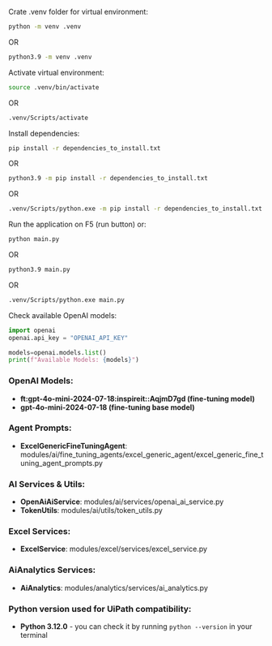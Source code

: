 Crate .venv folder for virtual environment:

```bash
python -m venv .venv
```
OR
```bash
python3.9 -m venv .venv
```

Activate virtual environment:

```bash
source .venv/bin/activate
```
OR
```bash
.venv/Scripts/activate
```

Install dependencies:

```bash
pip install -r dependencies_to_install.txt
```
OR
```bash
python3.9 -m pip install -r dependencies_to_install.txt
```
OR
```bash
.venv/Scripts/python.exe -m pip install -r dependencies_to_install.txt
```

Run the application on F5 (run button) or:

```bash
python main.py
```
OR
```bash
python3.9 main.py
```
OR
```bash
.venv/Scripts/python.exe main.py
```

Check available OpenAI models:
```python
import openai
openai.api_key = "OPENAI_API_KEY"

models=openai.models.list()
print(f"Available Models: {models}")
```

### OpenAI Models:
- **ft:gpt-4o-mini-2024-07-18:inspireit::AqjmD7gd (fine-tuning model)**
- **gpt-4o-mini-2024-07-18 (fine-tuning base model)**

### Agent Prompts:
- **ExcelGenericFineTuningAgent**: modules/ai/fine_tuning_agents/excel_generic_agent/excel_generic_fine_tuning_agent_prompts.py

### AI Services & Utils:
- **OpenAiAiService**: modules/ai/services/openai_ai_service.py
- **TokenUtils**: modules/ai/utils/token_utils.py

### Excel Services:
- **ExcelService**: modules/excel/services/excel_service.py

### AiAnalytics Services:
- **AiAnalytics**: modules/analytics/services/ai_analytics.py

### Python version used for UiPath compatibility:
- **Python 3.12.0** - you can check it by running `python --version` in your terminal